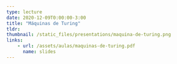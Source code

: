 ```yaml
---
type: lecture
date: 2020-12-09T0:00:00-3:00
title: "Máquinas de Turing"
tldr:
thumbnail: /static_files/presentations/maquina-de-turing.png
links: 
    - url: /assets/aulas/maquinas-de-turing.pdf
      name: slides
---
```

